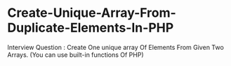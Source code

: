 # Create-Unique-Array-From-Duplicate-Elements-In-PHP
Interview Question : Create One unique array Of Elements From Given Two Arrays. (You can use built-in functions Of PHP)

